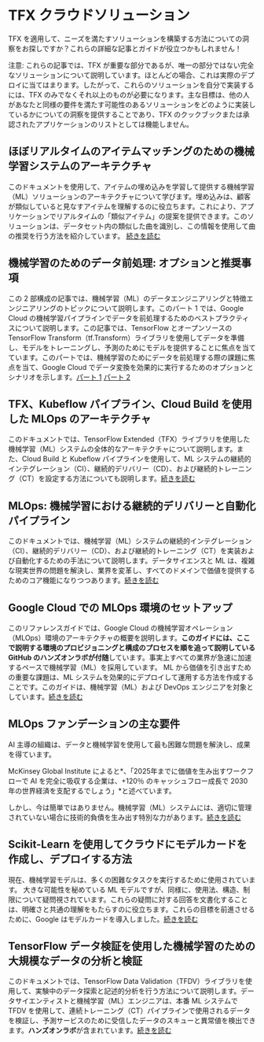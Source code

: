 # TFX クラウドソリューション

TFX を適用して、ニーズを満たすソリューションを構築する方法についての洞察をお探しですか？これらの詳細な記事とガイドが役立つかもしれません！

注意: これらの記事では、TFX が重要な部分であるが、唯一の部分ではない完全なソリューションについて説明しています。ほとんどの場合、これは実際のデプロイに当てはまります。したがって、これらのソリューションを自分で実装するには、TFX のみでなくそれ以上のものが必要になります。主な目標は、他の人があなたと同様の要件を満たす可能性のあるソリューションをどのように実装しているかについての洞察を提供することであり、TFX のクックブックまたは承認されたアプリケーションのリストとしては機能しません。

## ほぼリアルタイムのアイテムマッチングのための機械学習システムのアーキテクチャ

このドキュメントを使用して、アイテムの埋め込みを学習して提供する機械学習（ML）ソリューションのアーキテクチャについて学びます。埋め込みは、顧客が類似していると見なすアイテムを理解するのに役立ちます。これにより、アプリケーションでリアルタイムの「類似アイテム」の提案を提供できます。このソリューションは、データセット内の類似した曲を識別し、この情報を使用して曲の推奨を行う方法を紹介しています。 <a href="https://cloud.google.com/solutions/real-time-item-matching" class="external" target="_blank">続きを読む</a>

## 機械学習のためのデータ前処理: オプションと推奨事項

この 2 部構成の記事では、機械学習（ML）のデータエンジニアリングと特徴エンジニアリングのトピックについて説明します。このパート 1 では、Google Cloud の機械学習パイプラインでデータを前処理するためのベストプラクティスについて説明します。この記事では、TensorFlow とオープンソースの TensorFlow Transform（tf.Transform）ライブラリを使用してデータを準備し、モデルをトレーニングし、予測のためにモデルを提供することに焦点を当てています。このパートでは、機械学習のためにデータを前処理する際の課題に焦点を当て、Google Cloud でデータ変換を効果的に実行するためのオプションとシナリオを示します。<a href="https://cloud.google.com/solutions/machine-learning/data-preprocessing-for-ml-with-tf-transform-pt1" class="external" target="_blank">パート 1</a> <a href="https://cloud.google.com/solutions/machine-learning/data-preprocessing-for-ml-with-tf-transform-pt2" class="external" target="_blank">パート 2</a>

## TFX、Kubeflow パイプライン、Cloud Build を使用した MLOps のアーキテクチャ

このドキュメントでは、TensorFlow Extended（TFX）ライブラリを使用した機械学習（ML）システムの全体的なアーキテクチャについて説明します。また、Cloud Build と Kubeflow パイプラインを使用して、ML システムの継続的インテグレーション（CI）、継続的デリバリー（CD）、および継続的トレーニング（CT）を設定する方法についても説明します。<a href="https://cloud.google.com/solutions/machine-learning/architecture-for-mlops-using-tfx-kubeflow-pipelines-and-cloud-build" class="external" target="_blank">続きを読む</a>

## MLOps: 機械学習における継続的デリバリーと自動化パイプライン

このドキュメントでは、機械学習（ML）システムの継続的インテグレーション（CI）、継続的デリバリー（CD）、および継続的トレーニング（CT）を実装および自動化するための手法について説明します。データサイエンスと ML は、複雑な現実世界の問題を解決し、業界を変革し、すべてのドメインで価値を提供するためのコア機能になりつつあります。<a href="https://cloud.google.com/solutions/machine-learning/mlops-continuous-delivery-and-automation-pipelines-in-machine-learning" class="external" target="_blank">続きを読む</a>

## Google Cloud での MLOps 環境のセットアップ

このリファレンスガイドでは、Google Cloud の機械学習オペレーション（MLOps）環境のアーキテクチャの概要を説明します。**このガイドには、ここで説明する環境のプロビジョニングと構成のプロセスを順を追って説明している GitHub のハンズオンラボが付随**しています。事実上すべての業界が急速に加速するペースで機械学習（ML）を採用しています。 ML から価値を引き出すための重要な課題は、ML システムを効果的にデプロイして運用する方法を作成することです。このガイドは、機械学習（ML）および DevOps エンジニアを対象としています。<a href="https://cloud.google.com/solutions/machine-learning/setting-up-an-mlops-environment" class="external" target="_blank">続きを読む</a>

## MLOps ファンデーションの主な要件

AI 主導の組織は、データと機械学習を使用して最も困難な問題を解決し、成果を得ています。

McKinsey Global Institute によると*、「2025年までに価値を生み出すワークフローで AI を完全に吸収する企業は、+120％ のキャッシュフロー成長で 2030 年の世界経済を支配するでしょう」*と述べています。

しかし、今は簡単ではありません。機械学習（ML）システムには、適切に管理されていない場合に技術的負債を生み出す特別な力があります。<a href="https://cloud.google.com/blog/products/ai-machine-learning/key-requirements-for-an-mlops-foundation" class="external" target="_blank">続きを読む</a>

## Scikit-Learn を使用してクラウドにモデルカードを作成し、デプロイする方法

現在、機械学習モデルは、多くの困難なタスクを実行するために使用されています。 大きな可能性を秘めている ML モデルですが、同様に、使用法、構造、制限について疑問視されています。これらの疑問に対する回答を文書化することは、明確さと共通の理解をもたらすのに役立ちます。これらの目標を前進させるために、Google はモデルカードを導入しました。<a href="https://cloud.google.com/blog/products/ai-machine-learning/create-a-model-card-with-scikit-learn" class="external" target="_blank">続きを読む</a>

## TensorFlow データ検証を使用した機械学習のための大規模なデータの分析と検証

このドキュメントでは、TensorFlow Data Validation（TFDV）ライブラリを使用して、実験中のデータ探索と記述的分析を行う方法について説明します。データサイエンティストと機械学習（ML）エンジニアは、本番 ML システムで TFDV を使用して、連続トレーニング（CT）パイプラインで使用されるデータを検証し、予測サービスのために受信したデータのスキューと異常値を検出できます。**ハンズオンラボ**が含まれています。<a href="https://cloud.google.com/solutions/machine-learning/analyzing-and-validating-data-at-scale-for-ml-using-tfx" class="external" target="_blank">続きを読む</a>
